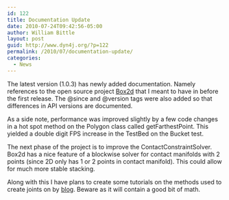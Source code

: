 ```yaml
---
id: 122
title: Documentation Update
date: 2010-07-24T09:42:56-05:00
author: William Bittle
layout: post
guid: http://www.dyn4j.org/?p=122
permalink: /2010/07/documentation-update/
categories:
  - News
---
```

The latest version (1.0.3) has newly added documentation. Namely references to the open source project <a onclick="javascript:pageTracker._trackPageview('/outgoing/www.box2d.org');"  href="http://www.box2d.org">Box2d</a> that I meant to have in before the first release. The @since and @version tags were also added so that differences in API versions are documented.

As a side note, performance was improved slightly by a few code changes in a hot spot method on the Polygon class called getFarthestPoint. This yielded a double digit FPS increase in the TestBed on the Bucket test.

The next phase of the project is to improve the ContactConstraintSolver. Box2d has a nice feature of a blockwise solver for contact manifolds with 2 points (since 2D only has 1 or 2 points in contact manifold). This could allow for much more stable stacking.

Along with this I have plans to create some tutorials on the methods used to create joints on by [blog](http://www.dyn4j.org/category/blog/). Beware as it will contain a good bit of math.